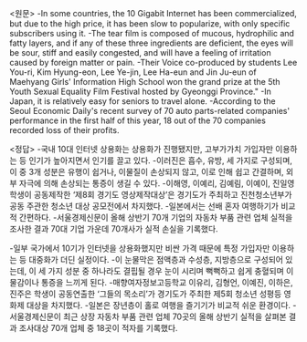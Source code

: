 <원문>
-In some countries, the 10 Gigabit Internet has been commercialized, but due to the high price, it has been slow to popularize, with only specific subscribers using it.
-The tear film is composed of mucous, hydrophilic and fatty layers, and if any of these three ingredients are deficient, the eyes will be sour, stiff and easily congested, and will have a feeling of irritation caused by foreign matter or pain.
-Their Voice co-produced by students Lee You-ri, Kim Hyung-eon, Lee Ye-jin, Lee Ha-eun and Jin Ju-eun of Maehyang Girls' Information High School won the grand prize at the 5th Youth Sexual Equality Film Festival hosted by Gyeonggi Province."
-In Japan, it is relatively easy for seniors to travel alone.
-According to the Seoul Economic Daily's recent survey of 70 auto parts-related companies' performance in the first half of this year, 18 out of the 70 companies recorded loss of their profits.

<정답>
-국내 10대 인터넷 상용화는 상용화가 진행됐지만, 고부가가치 가입자만 이용하는 등 인기가 높아지면서 인기를 끌고 있다.
-이러진은 흡수, 유방, 세 가지로 구성되며, 이 중 3개 성분은 유행이 쉽거나, 이물질이 손상되지 않고, 이로 인해 쉽고 간결하며, 외부 자극에 의해 손상되는 통증이 생길 수 있다.
-이해영, 이예리, 김예림, 이예이, 진일영 학생이 공동제작한 ‘제8회 경기도 영상제작대상’은 경기도가 주최하고 진천청소년부가 공동 주관한 청소년 대상 공모전에서 차지했다.
-일본에서는 선배 혼자 여행하기가 비교적 간편하다.
-서울경제신문이 올해 상반기 70개 기업의 자동차 부품 관련 업체 실적을 조사한 결과 70대 기업 가운데 70개사가 실적 손실을 기록했다.

<Inference>
-일부 국가에서 10기가 인터넷을 상용화했지만 비싼 가격 때문에 특정 가입자만 이용하는 등 대중화가 더딘 실정이다.
-이 눈물막은 점액층과 수성층, 지방층으로 구성되어 있는데, 이 세 가지 성분 중 하나라도 결핍될 경우 눈이 시리며 뻑뻑하고 쉽게 충혈되며 이물감이나 통증을 느끼게 된다.
-매향여자정보고등학교 이유리, 김형언, 이예진, 이하은, 진주은 학생이 공동연출한 ‘그들의 목소리’가 경기도가 주최한 제5회 청소년 성평등 영화제 대상을 차지했다.
-일본은 장년층이 홀로 여행을 즐기기가 비교적 쉬운 환경이다.
-서울경제신문이 최근 상장 자동차 부품 관련 업체 70곳의 올해 상반기 실적을 살펴본 결과 조사대상 70개 업체 중 18곳이 적자를 기록했다.

